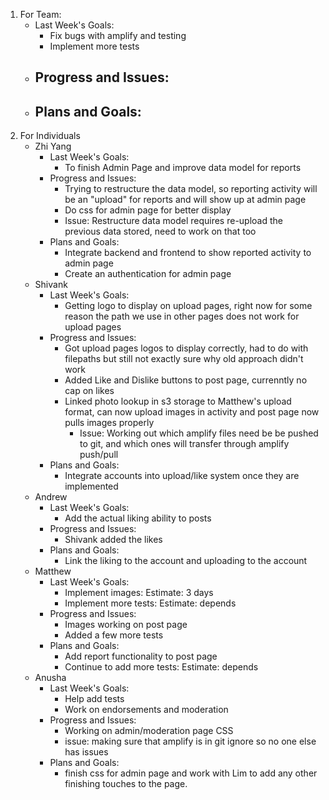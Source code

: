 1. For Team:
   - Last Week's Goals:
       - Fix bugs with amplify and testing
       - Implement more tests
   - Progress and Issues:
       - 
   - Plans and Goals:
       - 
3. For Individuals
   - Zhi Yang
       - Last Week's Goals:
           - To finish Admin Page and improve data model for reports
       - Progress and Issues:
           - Trying to restructure the data model, so reporting activity will be an "upload" for reports and will show up at admin page
           - Do css for admin page for better display
           - Issue: Restructure data model requires re-upload the previous data stored, need to work on that too
       - Plans and Goals:
           - Integrate backend and frontend to show reported activity to admin page
           - Create an authentication for admin page
   - Shivank
      - Last Week's Goals:
           - Getting logo to display on upload pages, right now for some reason the path we use in other pages does not work for upload pages
       - Progress and Issues:
           - Got upload pages logos to display correctly, had to do with filepaths but still not exactly sure why old approach didn't work
           - Added Like and Dislike buttons to post page, currenntly no cap on likes
           - Linked photo lookup in s3 storage to Matthew's upload format, can now upload images in activity and post page now pulls images properly
             - Issue: Working out which amplify files need be be pushed to git, and which ones will transfer through amplify push/pull
       - Plans and Goals:
           - Integrate accounts into upload/like system once they are implemented
   - Andrew
      - Last Week's Goals:
           - Add the actual liking ability to posts
       - Progress and Issues:
           - Shivank added the likes
       - Plans and Goals:
           - Link the liking to the account and uploading to the account
   - Matthew
       - Last Week's Goals:
          - Implement images: Estimate: 3 days
          - Implement more tests: Estimate: depends
       - Progress and Issues:
          - Images working on post page
          - Added a few more tests
       - Plans and Goals:
          - Add report functionality to post page
          - Continue to add more tests: Estimate: depends
   - Anusha
      - Last Week's Goals:
           - Help add tests
           - Work on endorsements and moderation
       - Progress and Issues:
           - Working on admin/moderation page CSS
           - issue: making sure that amplify is in git ignore so no one else has issues
       - Plans and Goals:
           - finish css for admin page and work with Lim to add any other finishing touches to the page.

